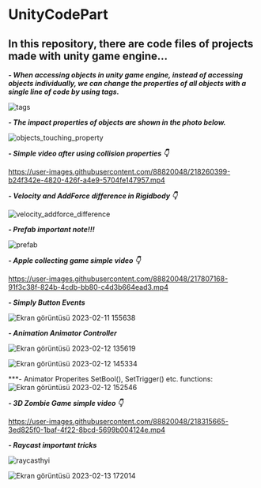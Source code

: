 # UnityCodePart
## In this repository, there are code files of projects made with unity game engine...
 
 ***- When accessing objects in unity game engine, instead of accessing objects individually, we can change the properties of all objects with a single line of code by using tags.***
 
![tags](https://user-images.githubusercontent.com/88820048/215489124-5ca1a937-d2a2-43c4-9a61-1bdff2de13c8.png)

***- The impact properties of objects are shown in the photo below.***

![objects_touching_property](https://user-images.githubusercontent.com/88820048/215506303-f5cf367c-3b89-4a34-9e2b-f11f6954118a.png)

***- Simple video after using collision properties 👇***

https://user-images.githubusercontent.com/88820048/218260399-b24f342e-4820-426f-a4e9-5704fe147957.mp4

***- Velocity and AddForce difference in Rigidbody 👇***

![velocity_addforce_difference](https://user-images.githubusercontent.com/88820048/216042425-2f41df50-7f3c-40d5-b2e1-bca63beadfbd.png)

***- Prefab important note!!!***

![prefab](https://user-images.githubusercontent.com/88820048/216053178-6b7950f9-5fc3-427f-a06d-6af01447a715.png)


***- Apple collecting game simple video 👇***

https://user-images.githubusercontent.com/88820048/217807168-91f3c38f-824b-4cdb-bb80-c4d3b664ead3.mp4

***- Simply Button Events***

![Ekran görüntüsü 2023-02-11 155638](https://user-images.githubusercontent.com/88820048/218260307-f53cc980-ee56-4c94-9567-1a05e101b73f.png)

***- Animation Animator Controller***

![Ekran görüntüsü 2023-02-12 135619](https://user-images.githubusercontent.com/88820048/218308573-85c3e00d-7a9c-44be-843d-2368dde98525.png)

![Ekran görüntüsü 2023-02-12 145334](https://user-images.githubusercontent.com/88820048/218309392-4fb615f1-fd03-40af-9c18-d868e5547646.png)

***- Animator Properites SetBool(), SetTrigger() etc. functions:
![Ekran görüntüsü 2023-02-12 152546](https://user-images.githubusercontent.com/88820048/218310995-907f72b3-9c48-4ecd-972c-f6a279cd1454.png)

***- 3D Zombie Game simple video 👇***

https://user-images.githubusercontent.com/88820048/218315665-3ed825f0-1baf-4f22-8bcd-5699b004124e.mp4

***- Raycast important tricks***

![raycasthyi](https://user-images.githubusercontent.com/88820048/218464081-bf36f155-2cbc-4454-b40e-d74714d434c2.png)

![Ekran görüntüsü 2023-02-13 172014](https://user-images.githubusercontent.com/88820048/218483105-dc2b08f4-9649-496d-bb51-2e61e5da9d99.png)

